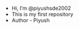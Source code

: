 - Hi, I’m @piyushsde2002
- This is my first repository
- Author - Piyush

<!---
piyushsde2002/piyushsde2002 is a ✨ special ✨ repository because its `README.md` (this file) appears on your GitHub profile.
You can click the Preview link to take a look at your changes.
--->
